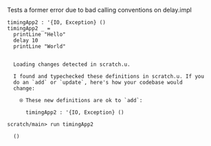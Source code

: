 
Tests a former error due to bad calling conventions on delay.impl

```unison
timingApp2 : '{IO, Exception} ()
timingApp2 _ =
  printLine "Hello"
  delay 10
  printLine "World"
```

```ucm

  Loading changes detected in scratch.u.

  I found and typechecked these definitions in scratch.u. If you
  do an `add` or `update`, here's how your codebase would
  change:
  
    ⍟ These new definitions are ok to `add`:
    
      timingApp2 : '{IO, Exception} ()

```
```ucm
scratch/main> run timingApp2

  ()

```
